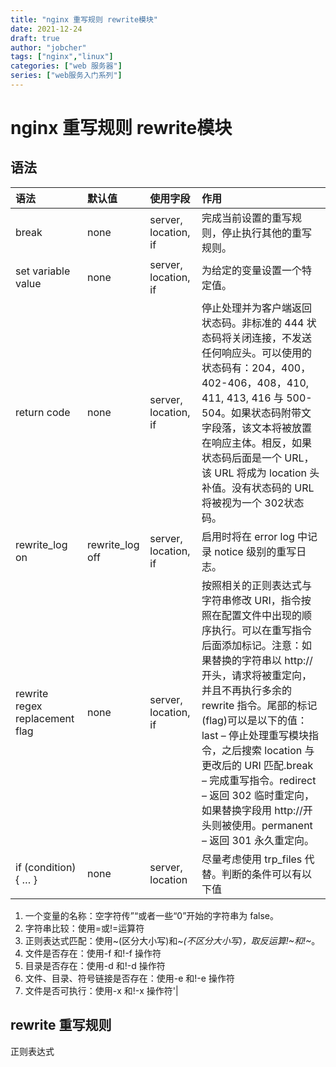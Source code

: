 ```yaml
---
title: "nginx 重写规则 rewrite模块"
date: 2021-12-24
draft: true
author: "jobcher"
tags: ["nginx","linux"]
categories: ["web 服务器"]
series: ["web服务入门系列"]
---
```


# nginx 重写规则 rewrite模块
## 语法
|语法|默认值|使用字段|作用|
|:----|:----|:----|:----|
|break|none|server, location, if|完成当前设置的重写规则，停止执行其他的重写规则。|
|set variable value|none|server, location, if|为给定的变量设置一个特定值。|
|return code|none|server, location, if|停止处理并为客户端返回状态码。非标准的 444 状态码将关闭连接，不发送任何响应头。可以使用的状态码有：204，400，402-406，408，410, 411, 413, 416 与 500-504。如果状态码附带文字段落，该文本将被放置在响应主体。相反，如果状态码后面是一个 URL，该 URL 将成为 location 头补值。没有状态码的 URL 将被视为一个 302状态码。|
|rewrite_log on|rewrite_log off|server, location, if|启用时将在 error log 中记录 notice 级别的重写日志。|
|rewrite regex replacement flag|none|server, location, if|按照相关的正则表达式与字符串修改 URI，指令按照在配置文件中出现的顺序执行。可以在重写指令后面添加标记。注意：如果替换的字符串以 http://开头，请求将被重定向，并且不再执行多余的 rewrite 指令。尾部的标记(flag)可以是以下的值：last – 停止处理重写模块指令，之后搜索 location 与更改后的 URI 匹配.break – 完成重写指令。redirect – 返回 302 临时重定向，如果替换字段用 http://开头则被使用。permanent – 返回 301 永久重定向。|
|if (condition) { … }|none|server, location|尽量考虑使用 trp_files 代替。判断的条件可以有以下值
1. 一个变量的名称：空字符传”“或者一些“0”开始的字符串为 false。
2. 字符串比较：使用=或!=运算符
3. 正则表达式匹配：使用~(区分大小写)和~*(不区分大小写)，取反运算!~和!~*。
4. 文件是否存在：使用-f 和!-f 操作符
5. 目录是否存在：使用-d 和!-d 操作符
7. 文件、目录、符号链接是否存在：使用-e 和!-e 操作符
8. 文件是否可执行：使用-x 和!-x 操作符'|

## rewrite 重写规则
正则表达式

